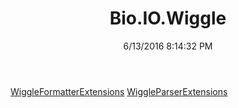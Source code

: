 ﻿---
title: Bio.IO.Wiggle
date: 6/13/2016 8:14:32 PM
---

[WiggleFormatterExtensions](T-Bio.IO.Wiggle.WiggleFormatterExtensions.html)
[WiggleParserExtensions](T-Bio.IO.Wiggle.WiggleParserExtensions.html)
